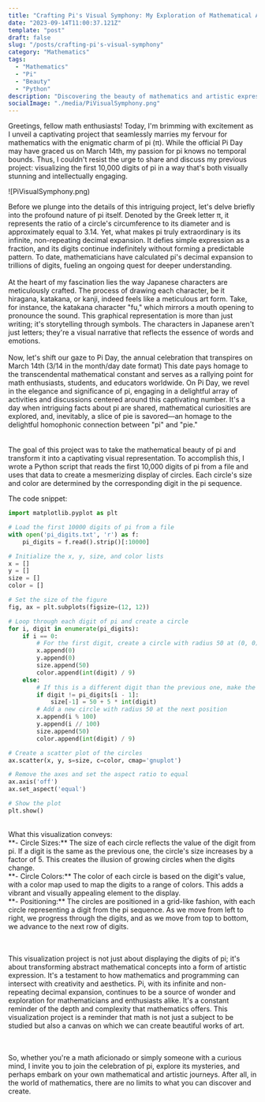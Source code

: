 ```yaml
---
title: "Crafting Pi's Visual Symphony: My Exploration of Mathematical Artistry"
date: "2023-09-14T11:00:37.121Z"
template: "post"
draft: false
slug: "/posts/crafting-pi's-visual-symphony"
category: "Mathematics"
tags:
  - "Mathematics"
  - "Pi"
  - "Beauty"
  - "Python"
description: "Discovering the beauty of mathematics and artistic expression in my attempt to create Pi's Visual Symphony"
socialImage: "./media/PiVisualSymphony.png"
---
```


Greetings, fellow math enthusiasts! Today, I'm brimming with excitement as I unveil a captivating project that seamlessly marries my fervour for mathematics with the enigmatic charm of pi (π). While the official Pi Day may have graced us on March 14th, my passion for pi knows no temporal bounds. Thus, I couldn't resist the urge to share and discuss my previous project: visualizing the first 10,000 digits of pi in a way that's both visually stunning and intellectually engaging.

![PiVisualSymphony.png)

Before we plunge into the details of this intriguing project, let's delve briefly into the profound nature of pi itself. Denoted by the Greek letter π, it represents the ratio of a circle's circumference to its diameter and is approximately equal to 3.14. Yet, what makes pi truly extraordinary is its infinite, non-repeating decimal expansion. It defies simple expression as a fraction, and its digits continue indefinitely without forming a predictable pattern. To date, mathematicians have calculated pi's decimal expansion to trillions of digits, fueling an ongoing quest for deeper understanding.<br/><br/>
At the heart of my fascination lies the way Japanese characters are meticulously crafted. The process of drawing each character, be it hiragana, katakana, or kanji, indeed feels like a meticulous art form. Take, for instance, the katakana character "fu," which mirrors a mouth opening to pronounce the sound. This graphical representation is more than just writing; it's storytelling through symbols. The characters in Japanese aren't just letters; they're a visual narrative that reflects the essence of words and emotions.
<br/><br/>
Now, let's shift our gaze to Pi Day, the annual celebration that transpires on March 14th (3/14 in the month/day date format) This date pays homage to the transcendental mathematical constant and serves as a rallying point for math enthusiasts, students, and educators worldwide. On Pi Day, we revel in the elegance and significance of pi, engaging in a delightful array of activities and discussions centered around this captivating number. It's a day when intriguing facts about pi are shared, mathematical curiosities are explored, and, inevitably, a slice of pie is savored—an homage to the delightful homophonic connection between "pi" and "pie."<br/><br/>
<br/>
The goal of this project was to take the mathematical beauty of pi and transform it into a captivating visual representation. To accomplish this, I wrote a Python script that reads the first 10,000 digits of pi from a file and uses that data to create a mesmerizing display of circles. Each circle's size and color are determined by the corresponding digit in the pi sequence.

The code snippet:
``` Python
import matplotlib.pyplot as plt

# Load the first 10000 digits of pi from a file
with open('pi_digits.txt', 'r') as f:
    pi_digits = f.read().strip()[:10000]

# Initialize the x, y, size, and color lists
x = []
y = []
size = []
color = []

# Set the size of the figure
fig, ax = plt.subplots(figsize=(12, 12))

# Loop through each digit of pi and create a circle
for i, digit in enumerate(pi_digits):
    if i == 0:
        # For the first digit, create a circle with radius 50 at (0, 0)
        x.append(0)
        y.append(0)
        size.append(50)
        color.append(int(digit) / 9)
    else:
        # If this is a different digit than the previous one, make the previous circle bigger
        if digit != pi_digits[i - 1]:
            size[-1] = 50 + 5 * int(digit)
        # Add a new circle with radius 50 at the next position
        x.append(i % 100)
        y.append(i // 100)
        size.append(50)
        color.append(int(digit) / 9)

# Create a scatter plot of the circles
ax.scatter(x, y, s=size, c=color, cmap='gnuplot')

# Remove the axes and set the aspect ratio to equal
ax.axis('off')
ax.set_aspect('equal')

# Show the plot
plt.show()
```
<br/>
What this visualization conveys:
<br/>
**- Circle Sizes:** The size of each circle reflects the value of the digit from pi. If a digit is the same as the previous one, the circle's size increases by a factor of 5. This creates the illusion of growing circles when the digits change.

<br/>
**- Circle Colors:** The color of each circle is based on the digit's value, with a color map used to map the digits to a range of colors. This adds a vibrant and visually appealing element to the display.

<br/>
**- Positioning:** The circles are positioned in a grid-like fashion, with each circle representing a digit from the pi sequence. As we move from left to right, we progress through the digits, and as we move from top to bottom, we advance to the next row of digits.

<br/><br/>
This visualization project is not just about displaying the digits of pi; it's about transforming abstract mathematical concepts into a form of artistic expression. It's a testament to how mathematics and programming can intersect with creativity and aesthetics. Pi, with its infinite and non-repeating decimal expansion, continues to be a source of wonder and exploration for mathematicians and enthusiasts alike. It's a constant reminder of the depth and complexity that mathematics offers. This visualization project is a reminder that math is not just a subject to be studied but also a canvas on which we can create beautiful works of art.

<br/><br/>
So, whether you're a math aficionado or simply someone with a curious mind, I invite you to join the celebration of pi, explore its mysteries, and perhaps embark on your own mathematical and artistic journeys. After all, in the world of mathematics, there are no limits to what you can discover and create.
<br/><br/>
